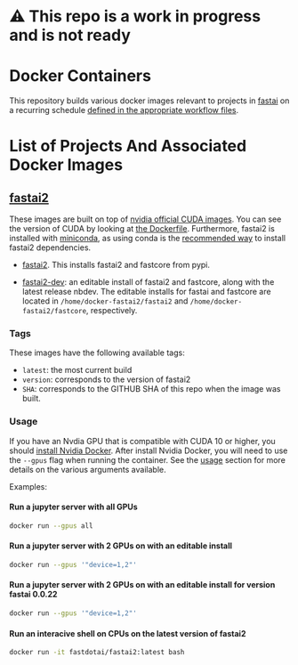 # :warning: This repo is a work in progress and is not ready

# Docker Containers

This repository builds various docker images relevant to projects in [fastai](https://github.com/fastai/) on a recurring schedule [defined in the appropriate workflow files](.github/workflows/).


# List of Projects And Associated Docker Images

## [fastai2](https://github.com/fastai/fastai2)

These images are built on top of [nvidia official CUDA images](https://hub.docker.com/r/nvidia/cuda/).  You can see the version of CUDA by looking at [the Dockerfile](fastai2-build/Dockerfile).  Furthermore, fastai2 is installed with [miniconda](https://docs.conda.io/en/latest/miniconda.html), as using conda is the [recommended way](https://github.com/fastai/fastai2#installing) to install fastai2 dependencies.

- [fastai2](https://hub.docker.com/repository/docker/fastdotai/fastai2).  This installs fastai2 and fastcore from pypi.

- [fastai2-dev](https://hub.docker.com/repository/docker/fastdotai/fastai2-dev): 
an editable install of fastai2 and fastcore, along with the latest release nbdev.  The editable installs for fastai and fastcore are located in `/home/docker-fastai2/fastai2` and `/home/docker-fastai2/fastcore`, respectively.

### Tags

These images have the following available tags:

- `latest`: the most current build
- `version`: corresponds to the version of fastai2
- `SHA`: corresponds to the GITHUB SHA of this repo when the image was built.

### Usage

If you have an Nvdia GPU that is compatible with CUDA 10 or higher, you should [install Nvidia Docker](https://github.com/NVIDIA/nvidia-docker).  After install Nvidia Docker, you will need to use the `--gpus` flag when running the container.  See the [usage](https://github.com/NVIDIA/nvidia-docker#usage) section for more details on the various arguments available. 

Examples:

#### Run a jupyter server with all GPUs

```bash
docker run --gpus all 
```

#### Run a jupyter server with 2 GPUs on with an editable install

```bash
docker run --gpus '"device=1,2"'
```

#### Run a jupyter server with 2 GPUs on with an editable install for version fastai 0.0.22

```bash
docker run --gpus '"device=1,2"'
```

#### Run an interacive shell on CPUs on the latest version of fastai2

```bash
docker run -it fastdotai/fastai2:latest bash
```
